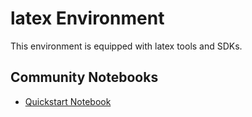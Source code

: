 
# latex Environment

This environment is equipped with latex tools and SDKs.

## Community Notebooks

- [Quickstart Notebook](./quickstart.ipynb)
